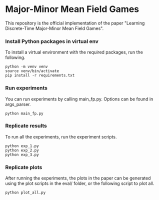 # Major-Minor Mean Field Games
This repository is the official implementation of the paper "Learning Discrete-Time Major-Minor Mean Field Games".

### Install Python packages in virtual env
To install a virtual environment with the required packages, run the following.
```
python -m venv venv
source venv/bin/activate
pip install -r requirements.txt
```

### Run experiments
You can run experiments by calling main_fp.py. Options can be found in args_parser.
```
python main_fp.py
```

### Replicate results
To run all the experiments, run the experiment scripts.
```
python exp_1.py
python exp_2.py
python exp_3.py
```

### Replicate plots
After running the experiments, the plots in the paper can be generated using the plot scripts in the eval/ folder, 
or the following script to plot all.
```
python plot_all.py
```
